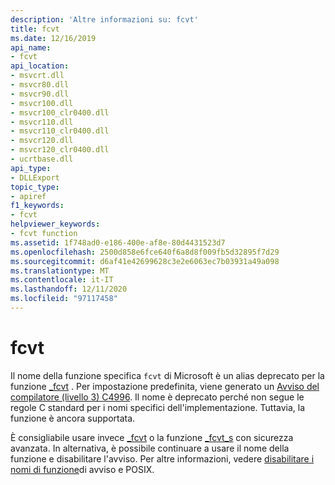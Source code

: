 ```yaml
---
description: 'Altre informazioni su: fcvt'
title: fcvt
ms.date: 12/16/2019
api_name:
- fcvt
api_location:
- msvcrt.dll
- msvcr80.dll
- msvcr90.dll
- msvcr100.dll
- msvcr100_clr0400.dll
- msvcr110.dll
- msvcr110_clr0400.dll
- msvcr120.dll
- msvcr120_clr0400.dll
- ucrtbase.dll
api_type:
- DLLExport
topic_type:
- apiref
f1_keywords:
- fcvt
helpviewer_keywords:
- fcvt function
ms.assetid: 1f748ad0-e186-400e-af8e-80d4431523d7
ms.openlocfilehash: 2500d858e6fce640f6a8d8f009fb5d32895f7d29
ms.sourcegitcommit: d6af41e42699628c3e2e6063ec7b03931a49a098
ms.translationtype: MT
ms.contentlocale: it-IT
ms.lasthandoff: 12/11/2020
ms.locfileid: "97117458"
---
```

# <a name="fcvt"></a>fcvt

Il nome della funzione specifica `fcvt` di Microsoft è un alias deprecato per la funzione [_fcvt](fcvt.md) . Per impostazione predefinita, viene generato un [Avviso del compilatore (livello 3) C4996](../../error-messages/compiler-warnings/compiler-warning-level-3-c4996.md). Il nome è deprecato perché non segue le regole C standard per i nomi specifici dell'implementazione. Tuttavia, la funzione è ancora supportata.

È consigliabile usare invece [_fcvt](fcvt.md) o la funzione [_fcvt_s](fcvt-s.md) con sicurezza avanzata. In alternativa, è possibile continuare a usare il nome della funzione e disabilitare l'avviso. Per altre informazioni, vedere [disabilitare i](../../error-messages/compiler-warnings/compiler-warning-level-3-c4996.md#turn-off-the-warning) [nomi di funzione](../../error-messages/compiler-warnings/compiler-warning-level-3-c4996.md#posix-function-names)di avviso e POSIX.
